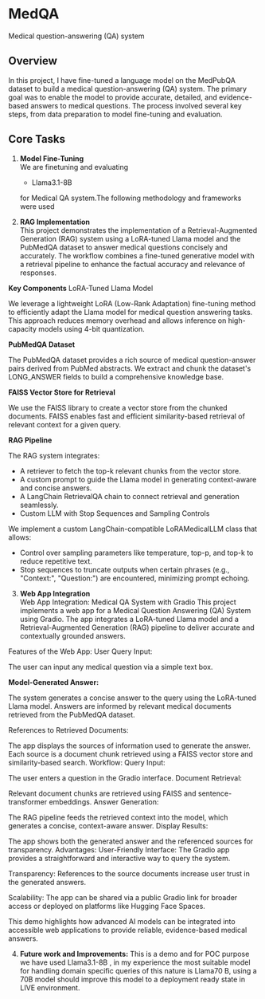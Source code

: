 # MedQA
 Medical question-answering (QA) system
 
## Overview
In this project, I have fine-tuned a language model on the MedPubQA dataset to build a medical question-answering (QA) system. The primary goal was to enable the model to provide accurate, detailed, and evidence-based answers to medical questions. The process involved several key steps, from data preparation to model fine-tuning and evaluation.

## **Core Tasks**

1. **Model Fine-Tuning**  
   We are finetuning and evaluating 
   - Llama3.1-8B
     
   for Medical QA system.The following methodology and frameworks were used


2. **RAG Implementation**  
This project demonstrates the implementation of a Retrieval-Augmented Generation (RAG) system using a LoRA-tuned Llama model and the PubMedQA dataset to answer medical questions concisely and accurately. The workflow combines a fine-tuned generative model with a retrieval pipeline to enhance the factual accuracy and relevance of responses.

**Key Components**
LoRA-Tuned Llama Model

We leverage a lightweight LoRA (Low-Rank Adaptation) fine-tuning method to efficiently adapt the Llama model for medical question answering tasks. This approach reduces memory overhead and allows inference on high-capacity models using 4-bit quantization.

**PubMedQA Dataset**

The PubMedQA dataset provides a rich source of medical question-answer pairs derived from PubMed abstracts. We extract and chunk the dataset's LONG_ANSWER fields to build a comprehensive knowledge base.

**FAISS Vector Store for Retrieval**

We use the FAISS library to create a vector store from the chunked documents. FAISS enables fast and efficient similarity-based retrieval of relevant context for a given query.

**RAG Pipeline**

The RAG system integrates:

- A retriever to fetch the top-k relevant chunks from the vector store.
- A custom prompt to guide the Llama model in generating context-aware and concise answers.
- A LangChain RetrievalQA chain to connect retrieval and generation seamlessly.
- Custom LLM with Stop Sequences and Sampling Controls

We implement a custom LangChain-compatible LoRAMedicalLLM class that allows:

- Control over sampling parameters like temperature, top-p, and top-k to reduce repetitive text.
- Stop sequences to truncate outputs when certain phrases (e.g., "Context:", "Question:") are encountered, minimizing prompt echoing. 

3. **Web App Integration**  
  Web App Integration: Medical QA System with Gradio
This project implements a web app for a Medical Question Answering (QA) System using Gradio. The app integrates a LoRA-tuned Llama model and a Retrieval-Augmented Generation (RAG) pipeline to deliver accurate and contextually grounded answers.

Features of the Web App:
User Query Input:

The user can input any medical question via a simple text box.

**Model-Generated Answer:**

The system generates a concise answer to the query using the LoRA-tuned Llama model.
Answers are informed by relevant medical documents retrieved from the PubMedQA dataset.

References to Retrieved Documents:

The app displays the sources of information used to generate the answer.
Each source is a document chunk retrieved using a FAISS vector store and similarity-based search.
Workflow:
Query Input:

The user enters a question in the Gradio interface.
Document Retrieval:

Relevant document chunks are retrieved using FAISS and sentence-transformer embeddings.
Answer Generation:

The RAG pipeline feeds the retrieved context into the model, which generates a concise, context-aware answer.
Display Results:

The app shows both the generated answer and the referenced sources for transparency.
Advantages:
User-Friendly Interface:
The Gradio app provides a straightforward and interactive way to query the system.

Transparency:
References to the source documents increase user trust in the generated answers.

Scalability:
The app can be shared via a public Gradio link for broader access or deployed on platforms like Hugging Face Spaces.

This demo highlights how advanced AI models can be integrated into accessible web applications to provide reliable, evidence-based medical answers. 

4. **Future work and Improvements:**
This is a demo and for POC purpose we have used Llama3.1-8B , in my experience the most suitable model for handling domain specific queries of this nature is Llama70 B, using a 70B model should improve this model to a deployment ready state in LIVE environment.
